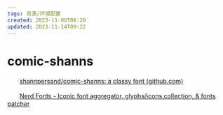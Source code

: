 ```yaml
---
tags: 资源/环境配置
created: 2023-11-06T08:20
updated: 2023-11-14T09:22
---
```

# comic-shanns

　　[shannpersand/comic-shanns: a classy font (github.com)](https://github.com/shannpersand/comic-shanns)

　　[Nerd Fonts - Iconic font aggregator, glyphs/icons collection, &amp; fonts patcher](https://www.nerdfonts.com/font-downloads)
